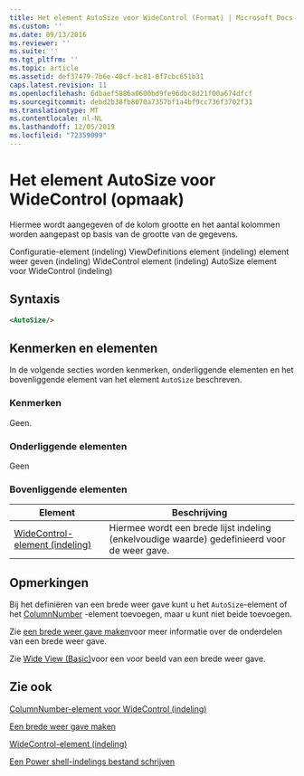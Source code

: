 ```yaml
---
title: Het element AutoSize voor WideControl (Format) | Microsoft Docs
ms.custom: ''
ms.date: 09/13/2016
ms.reviewer: ''
ms.suite: ''
ms.tgt_pltfrm: ''
ms.topic: article
ms.assetid: def37479-7b6e-40cf-bc81-0f7cbc651b31
caps.latest.revision: 11
ms.openlocfilehash: 6dbaef5886a0600bd9fe96dbc8d21f00a674dfcf
ms.sourcegitcommit: debd2b38fb8070a7357bf1a4bf9cc736f3702f31
ms.translationtype: MT
ms.contentlocale: nl-NL
ms.lasthandoff: 12/05/2019
ms.locfileid: "72359099"
---
```

# <a name="autosize-element-for-widecontrol-format"></a>Het element AutoSize voor WideControl (opmaak)

Hiermee wordt aangegeven of de kolom grootte en het aantal kolommen worden aangepast op basis van de grootte van de gegevens.

Configuratie-element (indeling) ViewDefinitions element (indeling) element weer geven (indeling) WideControl element (indeling) AutoSize element voor WideControl (indeling)

## <a name="syntax"></a>Syntaxis

```xml
<AutoSize/>
```

## <a name="attributes-and-elements"></a>Kenmerken en elementen

In de volgende secties worden kenmerken, onderliggende elementen en het bovenliggende element van het element `AutoSize` beschreven.

### <a name="attributes"></a>Kenmerken

Geen.

### <a name="child-elements"></a>Onderliggende elementen

Geen

### <a name="parent-elements"></a>Bovenliggende elementen

|Element|Beschrijving|
|-------------|-----------------|
|[WideControl-element (indeling)](./widecontrol-element-format.md)|Hiermee wordt een brede lijst indeling (enkelvoudige waarde) gedefinieerd voor de weer gave.|

## <a name="remarks"></a>Opmerkingen

Bij het definiëren van een brede weer gave kunt u het `AutoSize`-element of het [ColumnNumber](./columnnumber-element-for-widecontrol-format.md) -element toevoegen, maar u kunt niet beide toevoegen.

Zie [een brede weer gave maken](./creating-a-wide-view.md)voor meer informatie over de onderdelen van een brede weer gave.

Zie [Wide View (Basic)](./wide-view-basic.md)voor een voor beeld van een brede weer gave.

## <a name="see-also"></a>Zie ook

[ColumnNumber-element voor WideControl (indeling)](./columnnumber-element-for-widecontrol-format.md)

[Een brede weer gave maken](./creating-a-wide-view.md)

[WideControl-element (indeling)](./widecontrol-element-format.md)

[Een Power shell-indelings bestand schrijven](./writing-a-powershell-formatting-file.md)
